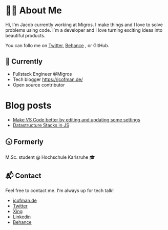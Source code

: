 # 👨‍💻 About Me
Hi, I'm Jacob currently working at Migros. I make things and I love to solve problems using code. I´m a developer and I love turning exciting ideas into beautiful products.

You can follo me on [Twitter](https://twitter.com/JCofman), [Behance](https://www.behance.net/jacobcofman) , or GitHub.

## 📍 Currently
* Fullstack Engineer @Migros
* Tech blogger https://jcofman.de/
* Open source contributor

# Blog posts
<!-- BLOG-POST-LIST:START -->
- [Make VS Code better by editing and updating some settings](https://dev.to/jcofman/make-vs-code-better-by-editing-and-updating-some-settings-4m9a)
- [Datastructure Stacks in JS](https://dev.to/jcofman/datastructure-stacks-in-js-ek4)
<!-- BLOG-POST-LIST:END -->

## 🕠 Formerly
M.Sc. student @ Hochschule Karlsruhe 🎓

## 📬 Contact
Feel free to contact me. I'm always up for tech talk!

* [jcofman.de](https://jcofman.de/)
* [Twitter](https://twitter.com/JCofman)
* [Xing](https://www.xing.com/profile/Jacob_Cofman/cv)
* [Linkedin](https://www.linkedin.com/in/jcofman/)
* [Behance](https://www.behance.net/jacobcofman)
